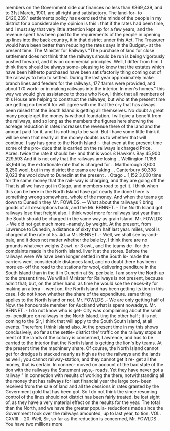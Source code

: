 members on the Government side our finances no less than £369,439, and to 31st March, 1901, are all right and satisfactory. The land-for- to £420,239." settlements policy has exercised the minds of the people in my district for a considerable my opinion is this : that if the rates had been time, and I must say that very little attention kept up for a few years, and the revenue spent has been paid to the requirements of the people in opening up lines into the back country, it in that district under this Act. The Treasurer would have been better than reducing the rates says in the Budget,- at the present time. The Minister for Railways "The purchase of land for close settlement does not think that the railways should be run is being vigorously pushed forward, and it is on commercial principles. Well, I differ from him. I think there should be always some- pleasing to know that the estates which have been hitherto purchased have been satisfactorily thing coming out of the railways to help to settled. During the last year approximately make branch lines and feeders for the railways, 177 farms were provided, and about 170 work- or in making railways into the interior. In men's homes." this way we would give assistance to those who Now, I think that all members of this House are helping to construct the railways, but who at the present time are getting no benefit for will agree with me that the cry that has always been raised that the South Island is getting all themselves. No doubt a great many people get the money is without foundation. I will give a benefit from the railways, and so long as the members the figures here showing the acreage reduction in rates increases the revenue there of the land and the amount paid for it, and I is nothing to be said. But I have some little think it will be seen that nearly all the money doubts as to whether that will continue. I say has gone to the North Island :- that even at the present time some of the pro- duce that is carried on the railways is charged Price. Acres. twice the rate it should be- and that is wool. £ Hawke's Bay 45,900 229,593 And it is not only that the railways are losing .. Wellington 11,158 58,946 by the extortionate rate that is charged for .. Marlborough 3,600 8,250 wool, but in my district the teams are taking . . Canterbury 50,398 9,023 the wool down to Dunedin at the present . . Otago .. 1,152 3,000 time for the same money that the rail- way is charging, and they are going off the That is all we have got in Otago, and members road to get it. I think when this can be here in the North Island have got nearly the done there is something wrong somewhere. whole of the money. And when the teams go down to Dunedin they Mr. FOWLDS. -- What about the railways ? bring goods of all descriptions back, and the Mr. BENNET. - The North Island got railways lose that freight also. I think wool more for railways last year than the South should be charged in the same way as grain Island. Mr. FOWLDS .- We did not get much more -namely, by weight. At the present, from Lawrence to Dunedin, a distance of sixty than half last year. miles, wool is charged at the rate of 5s. 4d. a Mr. BENNET .- Well, we shall see by-and- bale, and it does not matter whether the bale by. I think there are no grounds whatever weighs 2 cwt. or 3 cwt., and the teams de- for the complaints made in the North Island. liver it at the stores. Before the railways were We have been longer settled in the South Is- made the carriers went considerable distances land, and no doubt there has been more ex- off the road to the stations for wool, delivering penditure in the South Island than in the it in Dunedin at 5s. per bale. I am sorry the North up to the present time. We will all Minister for Railways is not present, because admit that; but, on the other hand, as time he would sce the neces-ity for making an altera -. went on, the North Island has been getting its tion in this case. I do not know whether the share of the expenditure. same thing applies to the North Island or not. Mr. FOWLDS .- We are only getting half of Now, the honourable member for Auckland what is spent nowadays. Mr. BENNET .- I do not know who is get- City was complaining about the small ex- penditure on railways in the North Island. ting the other half ; it is not coming to the Sir, I think that will apply to the South South Island, at all events. Therefore I think Island also. At the present time in my this shows conclusively, so far as the settle- district the' traffic on the railway stops at ment of the lands of the colony is concerned, Lawrence, and has to be carried to the interior that the North Island is getting the lion's by teams. At the present time the machinery share. Of course, the North Island cannot get for dredges is stacked nearly as high as the the railways and the lands as well ; you cannot railway-station, and they cannot get it re- get all the money, that is certain. In connec- moved on account of the bad state of the tion with the railways the Statement says,- roads. Yet they have never got a railway " In connection with results of working the there, notwithstanding all the money that has railways for last financial year the large con- been received from the sale of land and all the cessions in rates granted by the Government gold that has been got. So I do not think the since resuming control of the lines should not district has been fairly treated. be lost sight of, as they have a very material effect on the results for the year. The total than the North, and we have the greater popula- reductions made since the Government took over the railways amounted, up to last year, to tion. VOL. CXVIII .- 20. Well, Sir, so far as the reduction is concerned, Mr. FOWLDS .- You have two millions more 